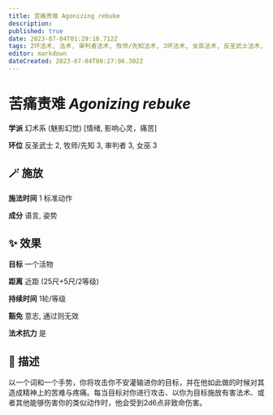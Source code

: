 ```yaml
---
title: 苦痛责难 Agonizing rebuke
description: 
published: true
date: 2023-07-04T01:29:10.712Z
tags: 2环法术, 法术, 审判者法术, 牧师/先知法术, 3环法术, 女巫法术, 反圣武士法术, 幻术系, 魅影幻觉, 情绪, 影响心灵，痛苦
editor: markdown
dateCreated: 2023-07-04T00:27:06.302Z
---
```


# **苦痛责难** *Agonizing rebuke*

**学派** 幻术系 (魅影幻觉) \[情绪, 影响心灵，痛苦\] 

**环位** 反圣武士 2, 牧师/先知 3, 审判者 3, 女巫 3

## 🪄 施放

**施法时间** 1 标准动作

**成分** 语言, 姿势

## ✨ 效果 

**目标** 一个活物 

**距离** 近距 (25尺+5尺/2等级)  

**持续时间** 1轮/等级 

**豁免** 意志, 通过则无效

**法术抗力** 是

## 📖 描述

以一个词和一个手势，你将攻击你不安灌输进你的目标，并在他如此做的时候对其造成精神上的苦难与疼痛。每当目标对你进行攻击、以你为目标施放有害法术、或者其他能够伤害你的类似动作时，他会受到2d6点非致命伤害。
    